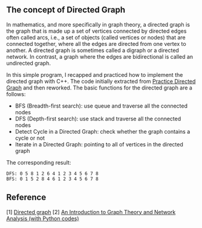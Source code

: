 ## The concept of Directed Graph ##
In mathematics, and more specifically in graph theory, a directed graph is the graph that is made up a set of vertices connected by directed edges often called arcs, i.e., a set of objects (called vertices or nodes) that are connected together, where all the edges are directed from one vertex to another. A directed graph is sometimes called a digraph or a directed network. In contrast, a graph where the edges are bidirectional is called an undirected graph.

In this simple program, I recapped and practiced how to implement the directed graph with C++. The code initially extracted from [Practice Directed Graph][directedgraph] and then reworked. The basic functions for the directed graph are a follows:
- BFS (Breadth-first search): use queue and traverse all the connected nodes
- DFS (Depth-first search): use stack and traverse all the connected nodes
- Detect Cycle in a Directed Graph: check whether the graph contains a cycle or not
- Iterate in a Directed Graph:  pointing to all of vertices in the directed graph

The corresponding result:
<div class="language-shell highlighter-rouge"><pre class="highlight"><code class="hljs ruby"><span class="nb">DFS: 0 5 8 1 2 6 4 1 2 3 4 5 6 7 8
BFS: 0 1 5 2 8 4 6 1 2 3 4 5 6 7 8 </span></code></pre></div>

## Reference ##
[1] [Directed graph](https://en.wikipedia.org/wiki/Directed_graph)
[2] [An Introduction to Graph Theory and Network Analysis (with Python codes)](https://www.analyticsvidhya.com/blog/2018/04/introduction-to-graph-theory-network-analysis-python-codes/)

[directedgraph]:https://github.com/jwasham/practice-cpp/tree/master/graphs "https://github.com/jwasham/practice-cpp/tree/master/graphs"
